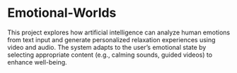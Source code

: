 # Emotional-Worlds
This project explores how artificial intelligence can analyze human emotions from text input and generate personalized relaxation experiences using video and audio. The system adapts to the user’s emotional state by selecting appropriate content (e.g., calming sounds, guided videos) to enhance well-being.
